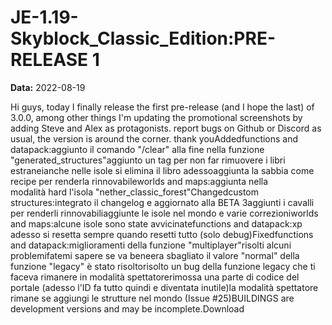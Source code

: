 # JE-1.19-Skyblock_Classic_Edition:PRE-RELEASE 1

**Data:** 2022-08-19

Hi guys, today I finally release the first pre-release (and I hope the last) of 3.0.0, among other things I'm updating the promotional screenshots by adding Steve and Alex as protagonists. report bugs on Github or Discord as usual, the version is around the corner. thank youAddedfunctions and datapack:aggiunto il comando "/clear" alla fine nella funzione "generated_structures"aggiunto un tag per non far rimuovere i libri estraneianche nelle isole si elimina il libro adessoaggiunta la sabbia come recipe per renderla rinnovabileworlds and maps:aggiunta nella modalità hard l'isola "nether_classic_forest"Changedcustom structures:integrato il changelog e aggiornato alla BETA 3aggiunti i cavalli per renderli rinnovabiliaggiunte le isole nel mondo e varie correzioniworlds and maps:alcune isole sono state avvicinatefunctions and datapack:xp adesso si resetta sempre quando resetti tutto (solo debug)Fixedfunctions and datapack:miglioramenti della funzione "multiplayer"risolti alcuni problemifatemi sapere se va beneera sbagliato il valore "normal" della funzione "legacy" è stato risoltorisolto un bug della funzione legacy che ti faceva rimanere in modalità spettatorerimossa una parte di codice del portale (adesso l'ID fa tutto quindi e diventata inutile)la modalità spettatore rimane se aggiungi le strutture nel mondo (Issue #25)BUILDINGS are development versions and may be incomplete.Download
